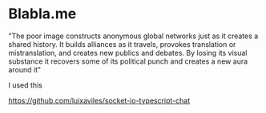 # Blabla.me

"The poor image constructs anonymous global networks just as it creates a shared history. It builds alliances as it travels, provokes translation or mistranslation, and creates new publics and debates. By losing its visual substance it recovers some of its political punch and creates a new aura around it"




I used this 

https://github.com/luixaviles/socket-io-typescript-chat